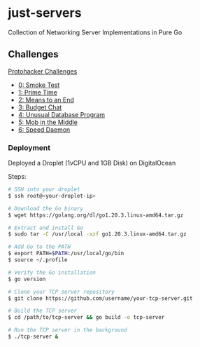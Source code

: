 # just-servers 
Collection of Networking Server Implementations in Pure Go

## Challenges
[Protohacker Challenges](https://protohackers.co)

- [0: Smoke Test](https://github.com/Nish7/just-servers/tree/main/0_smoke_test)
- [1: Prime Time](https://github.com/Nish7/just-servers/tree/main/1_prime_time)
- [2: Means to an End](https://github.com/Nish7/just-servers/tree/main/2_means_to_an_end)
- [3: Budget Chat](https://github.com/Nish7/just-servers/tree/main/3_budget_chat)
- [4: Unusual Database Program](https://github.com/Nish7/just-servers/tree/main/4_unusual_database_program)
- [5: Mob in the Middle](https://github.com/Nish7/just-servers/tree/main/5_mob_in_the_middle)
- [6: Speed Daemon](https://github.com/Nish7/just-servers/tree/main/6_speed_daemon)

### Deployment
Deployed a Droplet (1vCPU and 1GB Disk) on DigitalOcean

Steps:
```sh
# SSH into your droplet
$ ssh root@<your-droplet-ip>

# Download the Go binary
$ wget https://golang.org/dl/go1.20.3.linux-amd64.tar.gz

# Extract and install Go
$ sudo tar -C /usr/local -xzf go1.20.3.linux-amd64.tar.gz

# Add Go to the PATH
$ export PATH=$PATH:/usr/local/go/bin
$ source ~/.profile

# Verify the Go installation
$ go version

# Clone your TCP server repository
$ git clone https://github.com/username/your-tcp-server.git

# Build the TCP server
$ cd /path/to/tcp-server && go build -o tcp-server

# Run the TCP server in the background
$ ./tcp-server &
```
